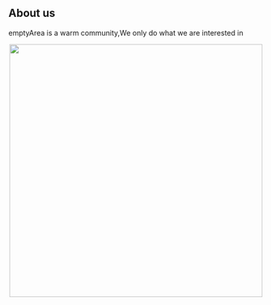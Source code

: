## About us
emptyArea is a warm community,We only do what we are interested in

<div align="center">
  <img src="https://fastly.jsdelivr.net/gh/theemptyArea/.github/emptyArea-v1-white-shadow.png" width="500">
</div>
